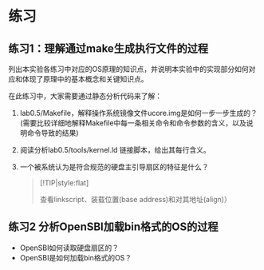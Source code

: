 # 练习

## 练习1：理解通过make生成执行文件的过程

列出本实验各练习中对应的OS原理的知识点，并说明本实验中的实现部分如何对应和体现了原理中的基本概念和关键知识点。

在此练习中，大家需要通过静态分析代码来了解：

1. lab0.5/Makefile，解释操作系统镜像文件ucore.img是如何一步一步生成的？ (需要比较详细地解释Makefile中每一条相关命令和命令参数的含义，以及说明命令导致的结果)

2. 阅读分析lab0.5/tools/kernel.ld 链接脚本，给出其每行含义。

3. 一个被系统认为是符合规范的硬盘主引导扇区的特征是什么？

   > [!TIP|style:flat]
   >
   > 查看linkscript、装载位置(base address)和对其地址(align)）

   

## 练习2 分析OpenSBI加载bin格式的OS的过程

- OpenSBI如何读取硬盘扇区的？
- OpenSBI是如何加载bin格式的OS？

## 

